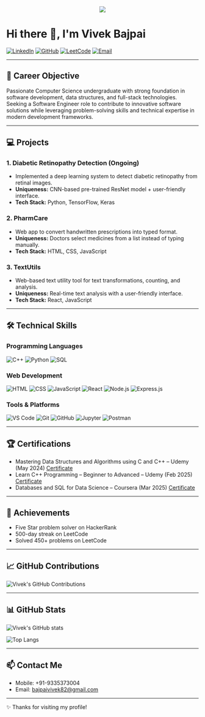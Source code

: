 <div id ="header" align="center"><img src ="https://media.giphy.com/media/3o7abKhOpu0NwenH3O/giphy.gif"/></div>

# Hi there 👋, I'm **Vivek Bajpai**



[![LinkedIn](https://img.shields.io/badge/LinkedIn-0077B5?style=for-the-badge&logo=linkedin&logoColor=white)](https://in.linkedin.com/in/vivek-bajpai-68047a295)
[![GitHub](https://img.shields.io/badge/GitHub-181717?style=for-the-badge&logo=github&logoColor=white)](https://github.com/vivekbajpai82)
[![LeetCode](https://img.shields.io/badge/LeetCode-F79F1F?style=for-the-badge&logo=leetcode&logoColor=white)](https://leetcode.com/u/vb_2201640100328/)
[![Email](https://img.shields.io/badge/Email-D14836?style=for-the-badge&logo=gmail&logoColor=white)](mailto:bajpaivivek82@gmail.com)

---

## 🎯 Career Objective
Passionate Computer Science undergraduate with strong foundation in software development, data structures, and full-stack technologies. Seeking a Software Engineer role to contribute to innovative software solutions while leveraging problem-solving skills and technical expertise in modern development frameworks.


---

## 💻 Projects

### 1. Diabetic Retinopathy Detection (Ongoing)
- Implemented a deep learning system to detect diabetic retinopathy from retinal images.
- **Uniqueness:** CNN-based pre-trained ResNet model + user-friendly interface.
- **Tech Stack:** Python, TensorFlow, Keras

### 2. PharmCare
- Web app to convert handwritten prescriptions into typed format.
- **Uniqueness:** Doctors select medicines from a list instead of typing manually.
- **Tech Stack:** HTML, CSS, JavaScript

### 3. TextUtils
- Web-based text utility tool for text transformations, counting, and analysis.
- **Uniqueness:** Real-time text analysis with a user-friendly interface.
- **Tech Stack:** React, JavaScript

---

## 🛠 Technical Skills

### Programming Languages
![C++](https://img.shields.io/badge/C++-00599C?style=for-the-badge&logo=c%2B%2B&logoColor=white)
![Python](https://img.shields.io/badge/Python-FFD43B?style=for-the-badge&logo=python&logoColor=blue)
![SQL](https://img.shields.io/badge/SQL-00758F?style=for-the-badge&logo=postgresql&logoColor=white)

### Web Development
![HTML](https://img.shields.io/badge/HTML-E34F26?style=for-the-badge&logo=html5&logoColor=white)
![CSS](https://img.shields.io/badge/CSS-1572B6?style=for-the-badge&logo=css3&logoColor=white)
![JavaScript](https://img.shields.io/badge/JavaScript-F7DF1E?style=for-the-badge&logo=javascript&logoColor=black)
![React](https://img.shields.io/badge/React-61DAFB?style=for-the-badge&logo=react&logoColor=black)
![Node.js](https://img.shields.io/badge/Node.js-339933?style=for-the-badge&logo=nodedotjs&logoColor=white)
![Express.js](https://img.shields.io/badge/Express.js-000000?style=for-the-badge)

### Tools & Platforms
![VS Code](https://img.shields.io/badge/VS%20Code-007ACC?style=for-the-badge&logo=visual-studio-code&logoColor=white)
![Git](https://img.shields.io/badge/Git-F05032?style=for-the-badge&logo=git&logoColor=white)
![GitHub](https://img.shields.io/badge/GitHub-181717?style=for-the-badge&logo=github&logoColor=white)
![Jupyter](https://img.shields.io/badge/Jupyter-F37626?style=for-the-badge&logo=jupyter&logoColor=white)
![Postman](https://img.shields.io/badge/Postman-FF6C37?style=for-the-badge&logo=postman&logoColor=white)

---

## 🏆 Certifications
- Mastering Data Structures and Algorithms using C and C++ – Udemy (May 2024) [Certificate](#)
- Learn C++ Programming – Beginner to Advanced – Udemy (Feb 2025) [Certificate](#)
- Databases and SQL for Data Science – Coursera (Mar 2025) [Certificate](#)

---

## 🏅 Achievements
- Five Star problem solver on HackerRank
- 500-day streak on LeetCode
- Solved 450+ problems on LeetCode

---
## 📈 GitHub Contributions

![Vivek's GitHub Contributions](https://github-readme-streak-stats.herokuapp.com/?user=vivekbajpai82&theme=radical&hide_border=false)


---

## 📊 GitHub Stats

![Vivek's GitHub stats](https://github-readme-stats.vercel.app/api?username=vivekbajpai82&show_icons=true&theme=radical)

![Top Langs](https://github-readme-stats.vercel.app/api/top-langs/?username=vivekbajpai82&layout=compact&theme=radical)

---

## 📫 Contact Me
- Mobile: +91-9335373004  
- Email: [bajpaivivek82@gmail.com](mailto:bajpaivivek82@gmail.com)  

---

✨ Thanks for visiting my profile!
